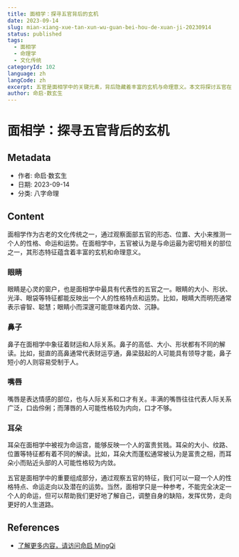 ```yaml
---
title: 面相学：探寻五官背后的玄机
date: 2023-09-14
slug: mian-xiang-xue-tan-xun-wu-guan-bei-hou-de-xuan-ji-20230914
status: published
tags:
  - 面相学
  - 命理学
  - 文化传统
categoryId: 102
language: zh
langCode: zh
excerpt: 五官是面相学中的关键元素，背后隐藏着丰富的玄机与命理意义。本文将探讨五官在面相学中的重要性与含义。
author: 命启·数玄生
---
```


# 面相学：探寻五官背后的玄机

## Metadata
- 作者: 命启·数玄生
- 日期: 2023-09-14
- 分类: 八字命理

## Content
面相学作为古老的文化传统之一，通过观察面部五官的形态、位置、大小来推测一个人的性格、命运和运势。在面相学中，五官被认为是与命运最为密切相关的部位之一，其形态特征蕴含着丰富的玄机和命理意义。

### 眼睛
眼睛是心灵的窗户，也是面相学中最具有代表性的五官之一。眼睛的大小、形状、光泽、眼袋等特征都能反映出一个人的性格特点和运势。比如，眼睛大而明亮通常表示睿智、聪慧；眼睛小而深邃可能意味着内敛、沉静。

### 鼻子
鼻子在面相学中象征着财运和人际关系。鼻子的高低、大小、形状都有不同的解读。比如，挺直的高鼻通常代表财运亨通，鼻梁鼓起的人可能具有领导才能，鼻子短小的人则容易受制于人。

### 嘴唇
嘴唇是表达情感的部位，也与人际关系和口才有关。丰满的嘴唇往往代表人际关系广泛，口齿伶俐；而薄唇的人可能性格较为内向，口才不够。

### 耳朵
耳朵在面相学中被视为命运宫，能够反映一个人的富贵贫贱。耳朵的大小、纹路、位置等特征都有着不同的解读。比如，耳朵大而蓬松通常被认为是富贵之相，而耳朵小而贴近头部的人可能性格较为内敛。

五官是面相学中的重要组成部分，通过观察五官的特征，我们可以一窥一个人的性格特点、命运走向以及潜在的运势。当然，面相学只是一种参考，不能完全决定一个人的命运，但可以帮助我们更好地了解自己，调整自身的缺陷，发挥优势，走向更好的人生道路。

## References
- [了解更多内容，请访问命启 MingQi](https://www.mingqi.me)